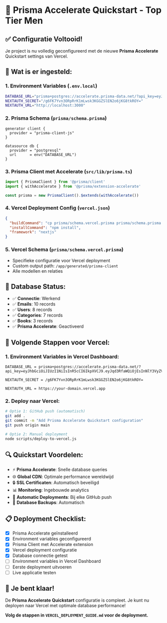 # 🚀 Prisma Accelerate Quickstart - Top Tier Men

## ✅ **Configuratie Voltooid!**

Je project is nu volledig geconfigureerd met de nieuwe **Prisma Accelerate** Quickstart settings van Vercel.

## 🔧 **Wat is er ingesteld:**

### 1. **Environment Variables** (`.env.local`)
```bash
DATABASE_URL="prisma+postgres://accelerate.prisma-data.net/?api_key=eyJhbGciOiJIUzI1NiIsInR5cCI6IkpXVCJ9.eyJqd3RfaWQiOjEsInNlY3VyZV9rZXkiOiJza19DUWlrdv8xano1dTFaT1NPVHlPdFQiLCJhcGlfa2V5IjoiMDFLMUFEN0syWVg3WTRHUFpTNTNTUDNDSlYiLCJ0ZW5hbnRfaWQiOiI3OWY2ODI1YzRlMWMwMDYxY2ZiNDIzODJiZjFjMjU1MjA5ZDhhNjUwNzhjZDc0YjlkMzY5MDJiY2NlYTExOGVmIiwiaW50ZXJuYWxfc2VjcmV0IjoiMTkxNDlkMTktNzBkZi00NTgyLTkyY2EtYjM1NjM0ZTRjNmY2In0.MTbX6uugEweLry85QmbtUEdVZyjl1y2Hm3E_AW49Odo"
NEXTAUTH_SECRET="/g6FK7Yvn3ORpRrK1mLwsk3KGGZSlEN2o6jKG8tkROY="
NEXTAUTH_URL="http://localhost:3000"
```

### 2. **Prisma Schema** (`prisma/schema.prisma`)
```prisma
generator client {
  provider = "prisma-client-js"
}

datasource db {
  provider = "postgresql"
  url      = env("DATABASE_URL")
}
```

### 3. **Prisma Client met Accelerate** (`src/lib/prisma.ts`)
```typescript
import { PrismaClient } from '@prisma/client'
import { withAccelerate } from '@prisma/extension-accelerate'

const prisma = new PrismaClient().$extends(withAccelerate())
```

### 4. **Vercel Deployment Config** (`vercel.json`)
```json
{
  "buildCommand": "cp prisma/schema.vercel.prisma prisma/schema.prisma && prisma generate --no-engine && next build",
  "installCommand": "npm install",
  "framework": "nextjs"
}
```

### 5. **Vercel Schema** (`prisma/schema.vercel.prisma`)
- Specifieke configuratie voor Vercel deployment
- Custom output path: `/app/generated/prisma-client`
- Alle modellen en relaties

## 🎯 **Database Status:**

- ✅ **Connectie**: Werkend
- ✅ **Emails**: 10 records
- ✅ **Users**: 8 records  
- ✅ **Categories**: 7 records
- ✅ **Books**: 3 records
- ✅ **Prisma Accelerate**: Geactiveerd

## 🚀 **Volgende Stappen voor Vercel:**

### **1. Environment Variables in Vercel Dashboard:**
```
DATABASE_URL = prisma+postgres://accelerate.prisma-data.net/?api_key=eyJhbGciOiJIUzI1NiIsInR5cCI6IkpXVCJ9.eyJqd3RfaWQiOjEsInNlY3VyZV9rZXkiOiJza19DUWlrdv8xano1dTFaT1NPVHlPdFQiLCJhcGlfa2V5IjoiMDFLMUFEN0syWVg3WTRHUFpTNTNTUDNDSlYiLCJ0ZW5hbnRfaWQiOiI3OWY2ODI1YzRlMWMwMDYxY2ZiNDIzODJiZjFjMjU1MjA5ZDhhNjUwNzhjZDc0YjlkMzY5MDJiY2NlYTExOGVmIiwiaW50ZXJuYWxfc2VjcmV0IjoiMTkxNDlkMTktNzBkZi00NTgyLTkyY2EtYjM1NjM0ZTRjNmY2In0.MTbX6uugEweLry85QmbtUEdVZyjl1y2Hm3E_AW49Odo

NEXTAUTH_SECRET = /g6FK7Yvn3ORpRrK1mLwsk3KGGZSlEN2o6jKG8tkROY=

NEXTAUTH_URL = https://your-domain.vercel.app
```

### **2. Deploy naar Vercel:**
```bash
# Optie 1: GitHub push (automatisch)
git add .
git commit -m "Add Prisma Accelerate Quickstart configuration"
git push origin main

# Optie 2: Manual deployment
node scripts/deploy-to-vercel.js
```

## 🔍 **Quickstart Voordelen:**

- ⚡ **Prisma Accelerate**: Snelle database queries
- 🌐 **Global CDN**: Optimale performance wereldwijd
- 🔒 **SSL Certificaten**: Automatisch beveiligd
- 📊 **Monitoring**: Ingebouwde analytics
- 🚀 **Automatic Deployments**: Bij elke GitHub push
- 💾 **Database Backups**: Automatisch

## 📋 **Deployment Checklist:**

- [x] Prisma Accelerate geïnstalleerd
- [x] Environment variables geconfigureerd
- [x] Prisma Client met Accelerate extension
- [x] Vercel deployment configuratie
- [x] Database connectie getest
- [ ] Environment variables in Vercel Dashboard
- [ ] Eerste deployment uitvoeren
- [ ] Live applicatie testen

## 🎉 **Je bent klaar!**

De **Prisma Accelerate Quickstart** configuratie is compleet. Je kunt nu deployen naar Vercel met optimale database performance!

**Volg de stappen in `VERCEL_DEPLOYMENT_GUIDE.md` voor de deployment.** 